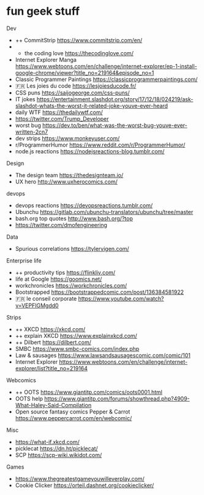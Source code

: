 # fun geek stuff

Dev
- ++ CommitStrip https://www.commitstrip.com/en/
- + the coding love https://thecodinglove.com/
- Internet Explorer Manga https://www.webtoons.com/en/challenge/internet-explorer/ep-1-install-google-chrome/viewer?title_no=219164&episode_no=1
- Classic Programmer Paintings https://classicprogrammerpaintings.com/
- 🇫🇷 Les joies du code https://lesjoiesducode.fr/
- CSS puns https://saijogeorge.com/css-puns/
- IT jokes https://entertainment.slashdot.org/story/17/12/18/024219/ask-slashdot-whats-the-worst-it-related-joke-youve-ever-heard
- daily WTF https://thedailywtf.com/
- https://twitter.com/Trump_Developer
- worst bug https://dev.to/ben/what-was-the-worst-bug-youve-ever-written-2cn7
- dev strips https://www.monkeyuser.com/
- r/ProgrammerHumor https://www.reddit.com/r/ProgrammerHumor/
- node.js reactions https://nodejsreactions-blog.tumblr.com/


Design
- The design team https://thedesignteam.io/
- UX hero http://www.uxherocomics.com/


devops
- devops reactions https://devopsreactions.tumblr.com/
- Ubunchu https://gitlab.com/ubunchu-translators/ubunchu/tree/master
- bash.org top quotes http://www.bash.org/?top
- https://twitter.com/dmofengineering


Data
- Spurious correlations https://tylervigen.com/


Enterprise life
- ++ productivity tips https://flinkliv.com/
- life at Google https://goomics.net/
- workchronicles https://workchronicles.com/
- Bootstrapped https://bootstrappedcomic.com/post/136384581922
- 🇫🇷 le conseil corporate https://www.youtube.com/watch?v=VEPFIGMgdd0


Strips
- ++ XKCD https://xkcd.com/
- ++ explain XKCD https://www.explainxkcd.com/
- ++ Dilbert https://dilbert.com/
- SMBC https://www.smbc-comics.com/index.php
- Law & sausages https://www.lawsandsausagescomic.com/comic/101
- Internet Explorer https://www.webtoons.com/en/challenge/internet-explorer/list?title_no=219164


Webcomics
- ++ OOTS https://www.giantitp.com/comics/oots0001.html
- OOTS help https://www.giantitp.com/forums/showthread.php?4909-What-Haley-Said-Compilation
- Open source fantasy comics Pepper & Carrot https://www.peppercarrot.com/en/webcomic/


Misc
- https://what-if.xkcd.com/
- picklecat https://dn.ht/picklecat/
- SCP https://scp-wiki.wikidot.com/


Games
- https://www.thegreatestgameyouwilleverplay.com/
- Cookie Clicker https://orteil.dashnet.org/cookieclicker/
